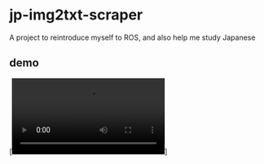 # jp-img2txt-scraper
A project to reintroduce myself to ROS, and also help me study Japanese

## demo
[![Demo](https://github.com/scooper/jp-img2txt-scraper/demo.mp4)]